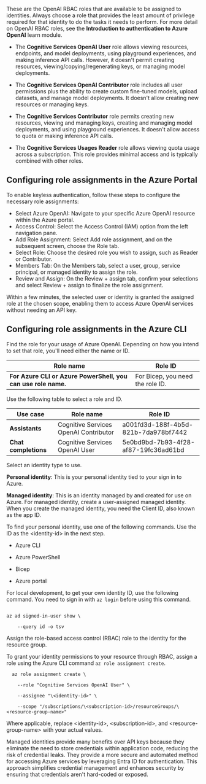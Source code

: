 These are the OpenAI RBAC roles that are available to be assigned to identities. Always choose a role that provides the least amount of privilege required for that identity to do the tasks it needs to perform. For more detail on OpenAI RBAC roles, see the **Introduction to authentication to Azure OpenAI** learn module.

- The **Cognitive Services OpenAI User** role allows viewing resources, endpoints, and model deployments, using playground experiences, and making inference API calls. However, it doesn't permit creating resources, viewing/copying/regenerating keys, or managing model deployments.

  

- The **Cognitive Services OpenAI Contributor** role includes all user permissions plus the ability to create custom fine-tuned models, upload datasets, and manage model deployments. It doesn't allow creating new resources or managing keys.

  

- The **Cognitive Services Contributor** role permits creating new resources, viewing and managing keys, creating and managing model deployments, and using playground experiences. It doesn't allow access to quota or making inference API calls.

  

- The **Cognitive Services Usages Reader** role allows viewing quota usage across a subscription. This role provides minimal access and is typically combined with other roles.

## Configuring role assignments in the Azure Portal

To enable keyless authentication, follow these steps to configure the necessary role assignments:

- Select Azure OpenAI: Navigate to your specific Azure OpenAI resource within the Azure portal.
- Access Control: Select the Access Control (IAM) option from the left navigation pane.
- Add Role Assignment: Select Add role assignment, and on the subsequent screen, choose the Role tab.
- Select Role: Choose the desired role you wish to assign, such as Reader or Contributor.
- Members Tab: On the Members tab, select a user, group, service principal, or managed identity to assign the role.
- Review and Assign: On the Review + assign tab, confirm your selections and select Review + assign to finalize the role assignment.

Within a few minutes, the selected user or identity is granted the assigned role at the chosen scope, enabling them to access Azure OpenAI services without needing an API key.

## Configuring role assignments in the Azure CLI

Find the role for your usage of Azure OpenAI. Depending on how you intend to set that role, you'll need either the name or ID.


| **Role name** | **Role ID** |
|---|---|
| **For Azure CLI or Azure PowerShell, you can use role name.** | For Bicep, you need the role ID. |

Use the following table to select a role and ID.


| **Use case** | **Role name** | **Role ID** |
|---|---|---|
| **Assistants** | Cognitive Services OpenAI Contributor | a001fd3d-188f-4b5d-821b-7da978bf7442 |
| **Chat completions** | Cognitive Services OpenAI User | 5e0bd9bd-7b93-4f28-af87-19fc36ad61bd |

Select an identity type to use.

**Personal identity**: This is your personal identity tied to your sign in to Azure.

**Managed identity**: This is an identity managed by and created for use on Azure. For managed identity, create a user-assigned managed identity. When you create the managed identity, you need the Client ID, also known as the app ID.

To find your personal identity, use one of the following commands. Use the ID as the \<identity-id> in the next step.

- Azure CLI

- Azure PowerShell

- Bicep

- Azure portal

For local development, to get your own identity ID, use the following command. You need to sign in with ```az login``` before using this command.

```azurecli

az ad signed-in-user show \

    --query id -o tsv

```

Assign the role-based access control (RBAC) role to the identity for the resource group.


To grant your identity permissions to your resource through RBAC, assign a role using the Azure CLI command ```az role assignment create```.

```azurecli
  az role assignment create \

    --role "Cognitive Services OpenAI User" \

    --assignee "\<identity-id>" \

    --scope "/subscriptions/\<subscription-id>/resourceGroups/\<resource-group-name>" 
```

 Where applicable, replace \<identity-id>, \<subscription-id>, and \<resource-group-name> with your actual values.

Managed identities provide many benefits over API keys because they eliminate the need to store credentials within application code, reducing the risk of credential leaks. They provide a more secure and automated method for accessing Azure services by leveraging Entra ID for authentication. This approach simplifies credential management and enhances security by ensuring that credentials aren't hard-coded or exposed.
